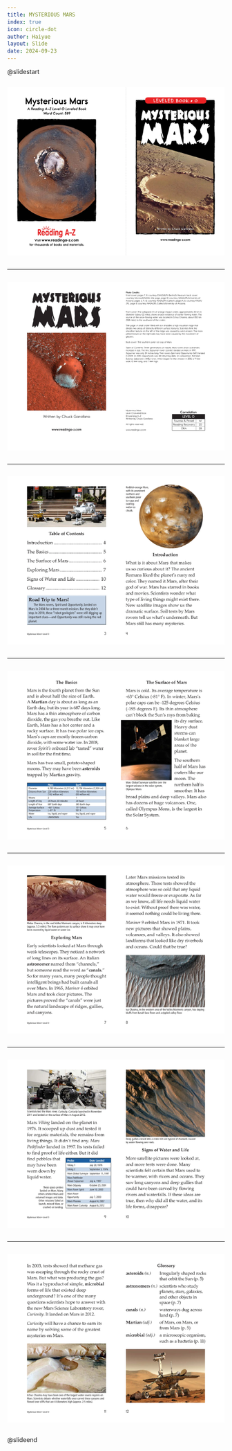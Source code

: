 ```yaml
---
title: MYSTERIOUS MARS
index: true
icon: circle-dot
author: Haiyue
layout: Slide
date: 2024-09-23
---
```

 
@slidestart

<div style="display:flex">
<div style="flex:1">

![](https://raw.githubusercontent.com/yclord/reading/refs/heads/master/english/Level-O/MYSTERIOUS%20MARS/001.webp)
</div>
<div style="flex:1">

![](https://raw.githubusercontent.com/yclord/reading/refs/heads/master/english/Level-O/MYSTERIOUS%20MARS/002.webp)
</div>
</div>

---

<div style="display:flex">
<div style="flex:1">

![](https://raw.githubusercontent.com/yclord/reading/refs/heads/master/english/Level-O/MYSTERIOUS%20MARS/003.webp)
</div>
<div style="flex:1">

![](https://raw.githubusercontent.com/yclord/reading/refs/heads/master/english/Level-O/MYSTERIOUS%20MARS/004.webp)
</div>
</div>

---

<div style="display:flex">
<div style="flex:1">

![](https://raw.githubusercontent.com/yclord/reading/refs/heads/master/english/Level-O/MYSTERIOUS%20MARS/005.webp)
</div>
<div style="flex:1">

![](https://raw.githubusercontent.com/yclord/reading/refs/heads/master/english/Level-O/MYSTERIOUS%20MARS/006.webp)
</div>
</div>

---

<div style="display:flex">
<div style="flex:1">

![](https://raw.githubusercontent.com/yclord/reading/refs/heads/master/english/Level-O/MYSTERIOUS%20MARS/007.webp)
</div>
<div style="flex:1">

![](https://raw.githubusercontent.com/yclord/reading/refs/heads/master/english/Level-O/MYSTERIOUS%20MARS/008.webp)
</div>
</div>

---

<div style="display:flex">
<div style="flex:1">

![](https://raw.githubusercontent.com/yclord/reading/refs/heads/master/english/Level-O/MYSTERIOUS%20MARS/009.webp)
</div>
<div style="flex:1">

![](https://raw.githubusercontent.com/yclord/reading/refs/heads/master/english/Level-O/MYSTERIOUS%20MARS/010.webp)
</div>
</div>

---

<div style="display:flex">
<div style="flex:1">

![](https://raw.githubusercontent.com/yclord/reading/refs/heads/master/english/Level-O/MYSTERIOUS%20MARS/011.webp)
</div>
<div style="flex:1">

![](https://raw.githubusercontent.com/yclord/reading/refs/heads/master/english/Level-O/MYSTERIOUS%20MARS/012.webp)
</div>
</div>

---

<div style="display:flex">
<div style="flex:1">

![](https://raw.githubusercontent.com/yclord/reading/refs/heads/master/english/Level-O/MYSTERIOUS%20MARS/013.webp)
</div>
<div style="flex:1">

![](https://raw.githubusercontent.com/yclord/reading/refs/heads/master/english/Level-O/MYSTERIOUS%20MARS/014.webp)
</div>
</div>

@slideend